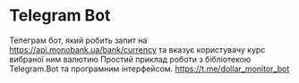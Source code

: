 # Telegram Bot
Телеграм бот, який робить запит на https://api.monobank.ua/bank/currency та вказує користувачу курс вибраної ним валютию
Простий приклад роботи з бібліотекою Telegram.Bot та програмним інтерфейсом. 
https://t.me/dollar_monitor_bot
